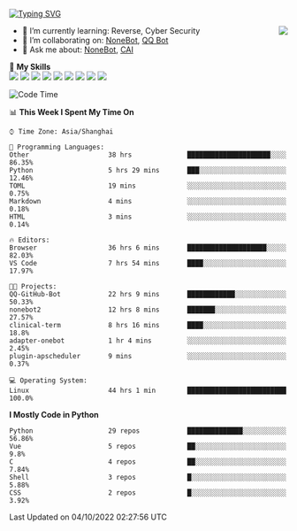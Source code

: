 [![Typing SVG](https://readme-typing-svg.herokuapp.com?size=25&duration=2500&color=8C43EA&vCenter=true&width=200&height=40&lines=Hi+there+%F0%9F%91%8B%F0%9F%8F%BB;I'm+yanyongyu)](https://git.io/typing-svg)

<a href="#">
  <img align="right" src="https://github-readme-stats.vercel.app/api?username=yanyongyu&count_private=true&show_icons=true&bg_color=15,f2f7fd,E0EAFC" />
</a>

- 🌱 I’m currently learning: Reverse, Cyber Security
- 👯 I’m collaborating on: [NoneBot](https://github.com/nonebot), [QQ Bot](https://github.com/Mrs4s/go-cqhttp)
- 💬 Ask me about: [NoneBot](https://github.com/nonebot), [CAI](https://github.com/cscs181/CAI)

🌟 **My Skills**  
![](https://img.shields.io/badge/-Python-3e74a2?style=flat-square&logo=Python&logoColor=fff)
![](https://img.shields.io/badge/-Node.js-339933?style=flat-square&logo=Node.js&logoColor=fff)
![](https://img.shields.io/badge/-Vue-4fc08d?style=flat-square&logo=Vue.js&logoColor=fff)
![](https://img.shields.io/badge/-React-2d98ce?style=flat-square&logo=React&logoColor=fff)
![](https://img.shields.io/badge/-Docker-2496ED?style=flat-square&logo=Docker&logoColor=fff)
![](https://img.shields.io/badge/-Linux-000000?style=flat-square&logo=Linux&logoColor=fff)
![](https://img.shields.io/badge/-MySQL-4479A1?style=flat-square&logo=MySQL&logoColor=fff)
![](https://img.shields.io/badge/-Redis-DC382D?style=flat-square&logo=Redis&logoColor=fff)
![](https://img.shields.io/badge/-MongoDB-47A248?style=flat-square&logo=MongoDB&logoColor=fff)

<!--START_SECTION:waka-->
![Code Time](http://img.shields.io/badge/Code%20Time-2%2C945%20hrs%2039%20mins-blue)

📊 **This Week I Spent My Time On** 

```text
⌚︎ Time Zone: Asia/Shanghai

💬 Programming Languages: 
Other                    38 hrs              █████████████████████░░░░   86.35% 
Python                   5 hrs 29 mins       ███░░░░░░░░░░░░░░░░░░░░░░   12.46% 
TOML                     19 mins             ░░░░░░░░░░░░░░░░░░░░░░░░░   0.75% 
Markdown                 4 mins              ░░░░░░░░░░░░░░░░░░░░░░░░░   0.18% 
HTML                     3 mins              ░░░░░░░░░░░░░░░░░░░░░░░░░   0.14%

🔥 Editors: 
Browser                  36 hrs 6 mins       ████████████████████░░░░░   82.03% 
VS Code                  7 hrs 54 mins       ████░░░░░░░░░░░░░░░░░░░░░   17.97%

🐱‍💻 Projects: 
QQ-GitHub-Bot            22 hrs 9 mins       ████████████░░░░░░░░░░░░░   50.33% 
nonebot2                 12 hrs 8 mins       ███████░░░░░░░░░░░░░░░░░░   27.57% 
clinical-term            8 hrs 16 mins       ████░░░░░░░░░░░░░░░░░░░░░   18.8% 
adapter-onebot           1 hr 4 mins         ░░░░░░░░░░░░░░░░░░░░░░░░░   2.45% 
plugin-apscheduler       9 mins              ░░░░░░░░░░░░░░░░░░░░░░░░░   0.37%

💻 Operating System: 
Linux                    44 hrs 1 min        █████████████████████████   100.0%

```

**I Mostly Code in Python** 

```text
Python                   29 repos            ██████████████░░░░░░░░░░░   56.86% 
Vue                      5 repos             ██░░░░░░░░░░░░░░░░░░░░░░░   9.8% 
C                        4 repos             ██░░░░░░░░░░░░░░░░░░░░░░░   7.84% 
Shell                    3 repos             █░░░░░░░░░░░░░░░░░░░░░░░░   5.88% 
CSS                      2 repos             █░░░░░░░░░░░░░░░░░░░░░░░░   3.92%

```



 Last Updated on 04/10/2022 02:27:56 UTC
<!--END_SECTION:waka-->
